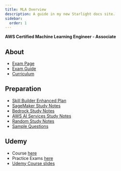 ```yaml
---
title: MLA Overview
description: A guide in my new Starlight docs site.
sidebar:
  order: 1
---
```


**AWS Certified Machine Learning Engineer - Associate**

## About

- <a href="https://aws.amazon.com/certification/certified-machine-learning-engineer-associate/" target="_blank">Exam Page</a>  
- <a href="/resources/AWS-Certified-Machine-Learning-Engineer-Associate_Exam-Guide.pdf" target="_blank">Exam Guide</a>  
- <a href="/resources/CurriculumResourceGuideV2.pdf" target="_blank">Curriculum</a>  

## Preparation

- [Skill Builder Enhanced Plan](./resources/enhanced-plan/)
- [SageMaker Study Notes](./services/sagemaker/)
- [Bedrock Study Notes](./services/bedrock/)
- [AWS AI Services Study Notes](./services/ai-services.md)
- [Random Study Notes](./resources/notes.md)
- [Sample Questions](./resources/questions.md)

## Udemy

- Course [here](https://www.udemy.com/course/aws-certified-machine-learning-engineer-associate-mla-c01/)
- Practice Exams [here](https://www.udemy.com/course/practice-exams-aws-certified-machine-learning-engineer-associate/)
- <a href="/resources/AWS-Certified-ML-Engineer-Associate-Slides.pdf" target="_blank">Udemy Course slides</a>
